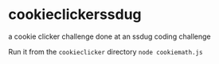 # cookieclickerssdug
a cookie clicker challenge done at an ssdug coding challenge

Run it from the `cookieclicker` directory
`node cookiemath.js`
